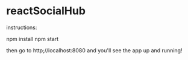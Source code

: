 # reactSocialHub

instructions:

npm install
npm start

then go to http;//localhost:8080 and you'll see the app up and running!